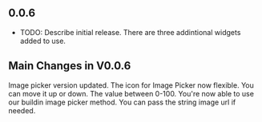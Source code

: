 ## 0.0.6

* TODO: Describe initial release.
There are three addintional widgets added to use.
## Main Changes in V0.0.6
Image picker version updated. The icon for Image Picker now flexible. You can move it up or down. The value between 0-100. You're now able to use our buildin image picker method. You can pass the string image url if needed.
